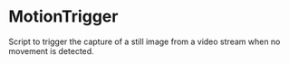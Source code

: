 # MotionTrigger
Script to trigger the capture of a still image from a video stream when no movement is detected.
